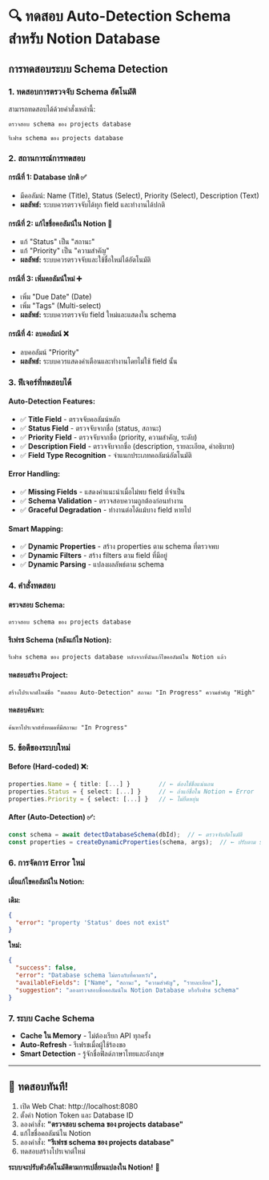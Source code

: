 # 🔍 ทดสอบ Auto-Detection Schema สำหรับ Notion Database

## การทดสอบระบบ Schema Detection

### 1. ทดสอบการตรวจจับ Schema อัตโนมัติ

สามารถทดสอบได้ด้วยคำสั่งเหล่านี้:

```
ตรวจสอบ schema ของ projects database
```

```
รีเฟรช schema ของ projects database
```

### 2. สถานการณ์การทดสอบ

#### กรณีที่ 1: Database ปกติ ✅
- มีคอลัมน์: Name (Title), Status (Select), Priority (Select), Description (Text)
- **ผลลัพธ์:** ระบบควรตรวจจับได้ทุก field และทำงานได้ปกติ

#### กรณีที่ 2: แก้ไขชื่อคอลัมน์ใน Notion 🔄
- แก้ "Status" เป็น "สถานะ" 
- แก้ "Priority" เป็น "ความสำคัญ"
- **ผลลัพธ์:** ระบบควรตรวจจับและใช้ชื่อใหม่ได้อัตโนมัติ

#### กรณีที่ 3: เพิ่มคอลัมน์ใหม่ ➕
- เพิ่ม "Due Date" (Date)
- เพิ่ม "Tags" (Multi-select)
- **ผลลัพธ์:** ระบบควรตรวจจับ field ใหม่และแสดงใน schema

#### กรณีที่ 4: ลบคอลัมน์ ❌
- ลบคอลัมน์ "Priority"
- **ผลลัพธ์:** ระบบควรแสดงคำเตือนและทำงานโดยไม่ใช้ field นั้น

### 3. ฟีเจอร์ที่ทดสอบได้

#### Auto-Detection Features:
- ✅ **Title Field** - ตรวจจับคอลัมน์หลัก
- ✅ **Status Field** - ตรวจจับจากชื่อ (status, สถานะ)
- ✅ **Priority Field** - ตรวจจับจากชื่อ (priority, ความสำคัญ, ระดับ)
- ✅ **Description Field** - ตรวจจับจากชื่อ (description, รายละเอียด, คำอธิบาย)
- ✅ **Field Type Recognition** - จำแนกประเภทคอลัมน์อัตโนมัติ

#### Error Handling:
- ✅ **Missing Fields** - แสดงคำแนะนำเมื่อไม่พบ field ที่จำเป็น
- ✅ **Schema Validation** - ตรวจสอบความถูกต้องก่อนทำงาน
- ✅ **Graceful Degradation** - ทำงานต่อได้แม้บาง field หายไป

#### Smart Mapping:
- ✅ **Dynamic Properties** - สร้าง properties ตาม schema ที่ตรวจพบ
- ✅ **Dynamic Filters** - สร้าง filters ตาม field ที่มีอยู่
- ✅ **Dynamic Parsing** - แปลงผลลัพธ์ตาม schema

### 4. คำสั่งทดสอบ

#### ตรวจสอบ Schema:
```
ตรวจสอบ schema ของ projects database
```

#### รีเฟรช Schema (หลังแก้ไข Notion):
```
รีเฟรช schema ของ projects database หลังจากที่ฉันแก้ไขคอลัมน์ใน Notion แล้ว
```

#### ทดสอบสร้าง Project:
```
สร้างโปรเจกต์ใหม่ชื่อ "ทดสอบ Auto-Detection" สถานะ "In Progress" ความสำคัญ "High"
```

#### ทดสอบค้นหา:
```
ค้นหาโปรเจกต์ทั้งหมดที่มีสถานะ "In Progress"
```

### 5. ข้อดีของระบบใหม่

#### Before (Hard-coded) ❌:
```typescript
properties.Name = { title: [...] }        // ← ต้องใช้ชื่อแน่นอน
properties.Status = { select: [...] }     // ← ถ้าแก้ชื่อใน Notion = Error
properties.Priority = { select: [...] }   // ← ไม่ยืดหยุ่น
```

#### After (Auto-Detection) ✅:
```typescript
const schema = await detectDatabaseSchema(dbId);  // ← ตรวจจับอัตโนมัติ
const properties = createDynamicProperties(schema, args);  // ← ปรับตาม schema
```

### 6. การจัดการ Error ใหม่

#### เมื่อแก้ไขคอลัมน์ใน Notion:

**เดิม:** 
```json
{
  "error": "property 'Status' does not exist"
}
```

**ใหม่:**
```json
{
  "success": false,
  "error": "Database schema ไม่ตรงกับที่คาดหวัง",
  "availableFields": ["Name", "สถานะ", "ความสำคัญ", "รายละเอียด"],
  "suggestion": "ลองตรวจสอบชื่อคอลัมน์ใน Notion Database หรือรีเฟรช schema"
}
```

### 7. ระบบ Cache Schema

- **Cache ใน Memory** - ไม่ต้องเรียก API ทุกครั้ง
- **Auto-Refresh** - รีเฟรชเมื่อผู้ใช้ร้องขอ
- **Smart Detection** - รู้จักชื่อฟิลด์ภาษาไทยและอังกฤษ

---

## 🚀 ทดสอบทันที!

1. เปิด Web Chat: http://localhost:8080
2. ตั้งค่า Notion Token และ Database ID
3. ลองคำสั่ง: **"ตรวจสอบ schema ของ projects database"**
4. แก้ไขชื่อคอลัมน์ใน Notion
5. ลองคำสั่ง: **"รีเฟรช schema ของ projects database"**
6. ทดสอบสร้างโปรเจกต์ใหม่

**ระบบจะปรับตัวอัตโนมัติตามการเปลี่ยนแปลงใน Notion!** 🎉
